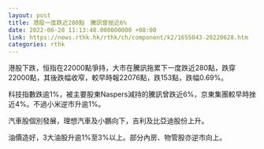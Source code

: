 ```yaml
---
layout: post
title: 港股一度跌近280點　騰訊曾挫近6%
date: 2022-06-28 11:13:48.000000000 +08:00
link: https://news.rthk.hk/rthk/ch/component/k2/1655043-20220628.htm
categories: rthk
---
```


港股下跌，恒指在22000點爭持，大市在騰訊拖累下一度跌近280點，跌穿22000點，其後跌幅收窄，較早時報22076點，跌153點，跌幅0.69%。

科技指數跌逾1%，被主要股東Naspers減持的騰訊曾跌近6%，京東集團較早時挫近4%。不過小米逆市升逾1%。

汽車股個別發展，理想汽車及小鵬向下，吉利及比亞迪股份上升。

油價造好，3大油股升逾1%至3%以上。部分內房、物管股亦逆市向上。
